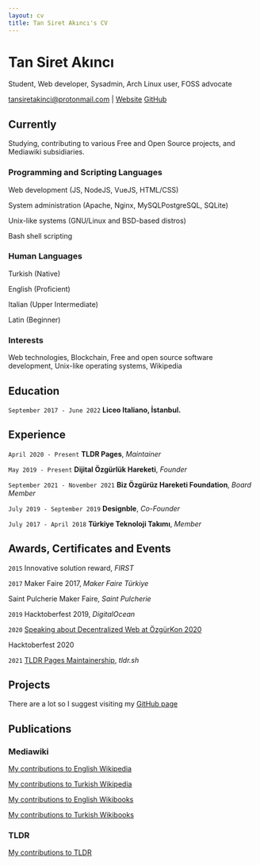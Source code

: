 ```yaml
---
layout: cv
title: Tan Siret Akıncı's CV
---
```

# Tan Siret Akıncı
Student, Web developer, Sysadmin, Arch Linux user, FOSS advocate

<div id="webaddress">
<a href="tansiretakinci@protonmail.com">tansiretakinci@protonmail.com</a>
| <a href="http://yutyo.github.io">Website</a>
  <a href="https://github.com/yutyo">GitHub</a>

</div>


## Currently

Studying, contributing to various Free and Open Source projects, and Mediawiki subsidiaries.

### Programming and Scripting Languages

Web development (JS, NodeJS, VueJS, HTML/CSS)

System administration (Apache, Nginx, MySQLPostgreSQL, SQLite)

Unix-like systems (GNU/Linux and BSD-based distros)

Bash shell scripting

### Human Languages

Turkish (Native)

English (Proficient)

Italian (Upper Intermediate)

Latin (Beginner)

### Interests

Web technologies, Blockchain, Free and open source software development, Unix-like operating systems, Wikipedia

## Education

`September 2017 - June 2022`
__Liceo Italiano, İstanbul.__

## Experience

`April 2020 - Present`
__TLDR Pages__, *Maintainer*

`May 2019 - Present`
__Dijital Özgürlük Hareketi__, *Founder*

`September 2021 - November 2021`
__Biz Özgürüz Hareketi Foundation__, *Board Member*

`July 2019 - September 2019`
__Designble__, *Co-Founder*

`July 2017 - April 2018`
__Türkiye Teknoloji Takımı__, *Member*

## Awards, Certificates and Events

`2015`
Innovative solution reward, *FIRST*

`2017`
Maker Faire 2017, *Maker Faire Türkiye*

Saint Pulcherie Maker Faire, *Saint Pulcherie*

`2019`
Hacktoberfest 2019, *DigitalOcean*

`2020`
[Speaking about Decentralized Web at ÖzgürKon 2020](https://video.ozgurkon.org/videos/watch/b3566a91-d3bd-4b36-af29-2d2fa2590fe0)

Hacktoberfest 2020

`2021`
[TLDR Pages Maintainership](https://github.com/tldr-pages/tldr/issues/5702), *tldr.sh*

## Projects
There are a lot so I suggest visiting my [GitHub page](https://github.com/yutyo)

## Publications

### Mediawiki

[My contributions to English Wikipedia](https://xtools.wmflabs.org/ec/en.wikipedia.org/Comrade-yutyo)

[My contributions to Turkish Wikipedia](https://xtools.wmflabs.org/ec/tr.wikipedia.org/Comrade-yutyo)

[My contributions to English Wikibooks](https://xtools.wmflabs.org/ec/en.wikibooks.org/Comrade-yutyo)

[My contributions to Turkish Wikibooks](https://xtools.wmflabs.org/ec/tr.wikibooks.org/Comrade-yutyo)

### TLDR

[My contributions to TLDR](https://github.com/tldr-pages/tldr/pulls?q=is%3Apr+author%3Ayutyo+)



